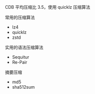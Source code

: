 CDB  平均压缩比 3.5，使用 quicklz 压缩算法

常用的压缩算法

- lz4
- quicklz
- zstd

实用的语法压缩算法

- Sequitur
- Re-Pair



摘要压缩

- md5
- sha512sum